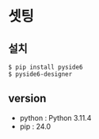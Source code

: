 # 셋팅
## 설치
```
$ pip install pyside6
$ pyside6-designer
```

## version
- python : Python 3.11.4
- pip : 24.0
